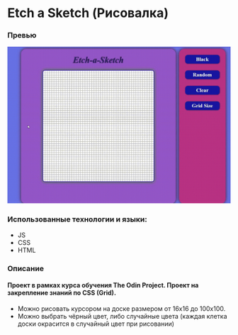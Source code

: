 # Etch a Sketch (Рисовалка)
### Превью
<p align="center">
<img src="/preview.gif" width="680">
</p>

### Использованные технологии и языки:
* JS
* CSS
* HTML

### Описание
#### Проект в рамках курса обучения The Odin Project. Проект на закрепление знаний по CSS (Grid).
* Можно рисовать курсором на доске размером от 16x16 до 100x100.
* Можно выбрать чёрный цвет, либо случайные цвета (каждая клетка доски окрасится в случайный цвет при рисовании)
